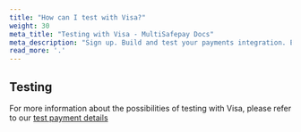 ```yaml
---
title: "How can I test with Visa?"
weight: 30
meta_title: "Testing with Visa - MultiSafepay Docs"
meta_description: "Sign up. Build and test your payments integration. Explore our products and services. Use our API Reference, SDKs, and wrappers. Get support."
read_more: '.'
---
```

## Testing

For more information about the possibilities of testing with Visa, please refer to our [test payment details](/faq/getting-started/test-payment-details/#visa)